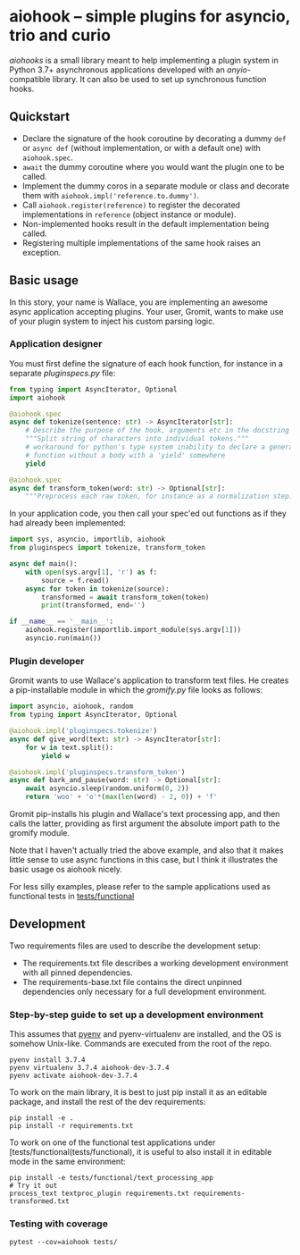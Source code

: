 # aiohook – simple plugins for asyncio, trio and curio

*aiohooks* is a small library meant to help implementing a plugin system in 
Python 3.7+ asynchronous applications developed with an _anyio_-compatible 
library. It can also be used to set up synchronous function hooks.

## Quickstart

- Declare the signature of the hook coroutine by decorating a dummy `def` or
`async def` (without implementation, or with a default one) with `aiohook.spec`.
- `await` the dummy coroutine where you would want the plugin one to be called.
- Implement the dummy coros in a separate module or class and decorate them with 
`aiohook.impl('reference.to.dummy')`.
- Call `aiohook.register(reference)` to register the decorated implementations 
in `reference` (object instance or module). 
- Non-implemented hooks result in the default implementation being called.
- Registering multiple implementations of the same hook raises an exception.

## Basic usage

In this story, your name is Wallace, you are implementing an awesome async
application accepting plugins. Your user, Gromit, wants to make use of your
plugin system to inject his custom parsing logic.

### Application designer

You must first define the signature of each hook function, for
instance in a separate _pluginspecs.py_ file:

```python
from typing import AsyncIterator, Optional
import aiohook

@aiohook.spec
async def tokenize(sentence: str) -> AsyncIterator[str]:
    # Describe the purpose of the hook, arguments etc in the docstring
    """Split string of characters into individual tokens."""
    # workaround for python's type system inability to declare a generator
    # function without a body with a 'yield' somewhere
    yield

@aiohook.spec
async def transform_token(word: str) -> Optional[str]:
    """Preprocess each raw token, for instance as a normalization step."""
```

In your application code, you then call your spec'ed out functions as if they
had already been implemented:

```python
import sys, asyncio, importlib, aiohook
from pluginspecs import tokenize, transform_token

async def main():
    with open(sys.argv[1], 'r') as f:
        source = f.read()
    async for token in tokenize(source):
        transformed = await transform_token(token)
        print(transformed, end='')

if __name__ == '__main__':
    aiohook.register(importlib.import_module(sys.argv[1]))
    asyncio.run(main())
``` 

### Plugin developer

Gromit wants to use Wallace's application to transform text files. He creates a 
pip-installable module in which the _gromify.py_ file looks as follows:

```python
import asyncio, aiohook, random
from typing import AsyncIterator, Optional

@aiohook.impl('pluginspecs.tokenize')
async def give_word(text: str) -> AsyncIterator[str]:
    for w in text.split():
        yield w

@aiohook.impl('pluginspecs.transform_token')
async def bark_and_pause(word: str) -> Optional[str]:
    await asyncio.sleep(random.uniform(0, 2))
    return 'woo' + 'o'*(max(len(word) - 2, 0)) + 'f'
```

Gromit pip-installs his plugin and Wallace's text processing app, and then calls 
the latter, providing as first argument the absolute import path to the gromify
module.

Note that I haven't actually tried the above example, and also that it makes
little sense to use async functions in this case, but I think it illustrates the
basic usage os aiohook nicely.

For less silly examples, please refer to the sample applications used as
functional tests in [tests/functional](tests/functional)

## Development

Two requirements files are used to describe the development setup:

- The requirements.txt file describes a working development environment with all 
pinned dependencies. 
- The requirements-base.txt file contains the direct unpinned dependencies only
necessary for a full development environment.

### Step-by-step guide to set up a development environment

This assumes that [pyenv](https://github.com/pyenv/pyenv) and pyenv-virtualenv 
are installed, and the OS is somehow Unix-like. Commands are executed from the
root of the repo.

```shell script
pyenv install 3.7.4
pyenv virtualenv 3.7.4 aiohook-dev-3.7.4 
pyenv activate aiohook-dev-3.7.4
```

To work on the main library, it is best to just pip install it as an editable 
package, and install the rest of the dev requirements:

```shell script
pip install -e .
pip install -r requirements.txt
```

To work on one of the functional test applications under
[tests/functional(tests/functional), it is useful to also install it in editable
mode in the same environment:

```shell script
pip install -e tests/functional/text_processing_app
# Try it out
process_text textproc_plugin requirements.txt requirements-transformed.txt
```

### Testing with coverage 

```shell script
pytest --cov=aiohook tests/
```
